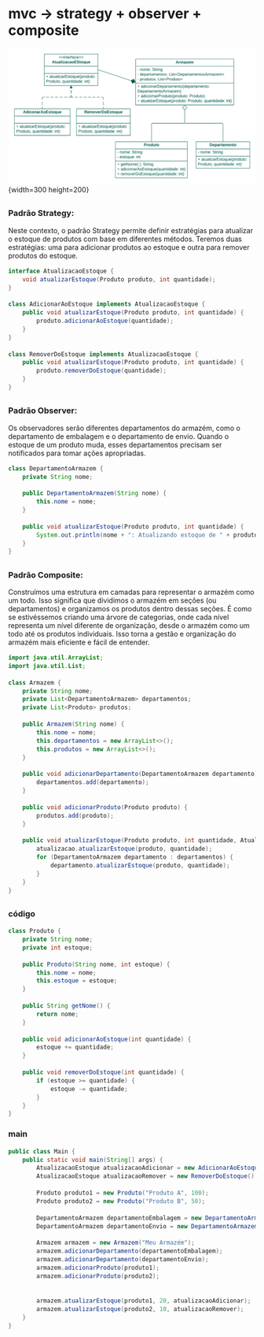 # mvc → strategy + observer + composite

![image](https://github.com/LaizaCristina/bertoti/blob/main/engenharia%20software%20III/design%20patterns/mvc/image/uml-mvc.png){width=300 height=200}
##
### Padrão Strategy:
Neste contexto, o padrão Strategy permite definir estratégias para atualizar o estoque de produtos com base em diferentes métodos. Teremos duas estratégias: uma para adicionar produtos ao estoque e outra para remover produtos do estoque.
```java
interface AtualizacaoEstoque {
    void atualizarEstoque(Produto produto, int quantidade);
}

class AdicionarAoEstoque implements AtualizacaoEstoque {
    public void atualizarEstoque(Produto produto, int quantidade) {
        produto.adicionarAoEstoque(quantidade);
    }
}

class RemoverDoEstoque implements AtualizacaoEstoque {
    public void atualizarEstoque(Produto produto, int quantidade) {
        produto.removerDoEstoque(quantidade);
    }
}
```
##
### Padrão Observer:
Os observadores serão diferentes departamentos do armazém, como o departamento de embalagem e o departamento de envio. Quando o estoque de um produto muda, esses departamentos precisam ser notificados para tomar ações apropriadas.
```java
class DepartamentoArmazem {
    private String nome;

    public DepartamentoArmazem(String nome) {
        this.nome = nome;
    }

    public void atualizarEstoque(Produto produto, int quantidade) {
        System.out.println(nome + ": Atualizando estoque de " + produto.getNome() + " em " + quantidade + " unidades.");
    }
}
```
##
### Padrão Composite:
Construímos uma estrutura em camadas para representar o armazém como um todo. Isso significa que dividimos o armazém em seções (ou departamentos) e organizamos os produtos dentro dessas seções. É como se estivéssemos criando uma árvore de categorias, onde cada nível representa um nível diferente de organização, desde o armazém como um todo até os produtos individuais. Isso torna a gestão e organização do armazém mais eficiente e fácil de entender.
```java
import java.util.ArrayList;
import java.util.List;

class Armazem {
    private String nome;
    private List<DepartamentoArmazem> departamentos;
    private List<Produto> produtos;

    public Armazem(String nome) {
        this.nome = nome;
        this.departamentos = new ArrayList<>();
        this.produtos = new ArrayList<>();
    }

    public void adicionarDepartamento(DepartamentoArmazem departamento) {
        departamentos.add(departamento);
    }

    public void adicionarProduto(Produto produto) {
        produtos.add(produto);
    }

    public void atualizarEstoque(Produto produto, int quantidade, AtualizacaoEstoque atualizacao) {
        atualizacao.atualizarEstoque(produto, quantidade);
        for (DepartamentoArmazem departamento : departamentos) {
            departamento.atualizarEstoque(produto, quantidade);
        }
    }
}
```
##
### código
```java
class Produto {
    private String nome;
    private int estoque;

    public Produto(String nome, int estoque) {
        this.nome = nome;
        this.estoque = estoque;
    }

    public String getNome() {
        return nome;
    }

    public void adicionarAoEstoque(int quantidade) {
        estoque += quantidade;
    }

    public void removerDoEstoque(int quantidade) {
        if (estoque >= quantidade) {
            estoque -= quantidade;
        }
    }
}
```
### main
```java
public class Main {
    public static void main(String[] args) {
        AtualizacaoEstoque atualizacaoAdicionar = new AdicionarAoEstoque();
        AtualizacaoEstoque atualizacaoRemover = new RemoverDoEstoque();

        Produto produto1 = new Produto("Produto A", 100);
        Produto produto2 = new Produto("Produto B", 50);

        DepartamentoArmazem departamentoEmbalagem = new DepartamentoArmazem("Embalagem");
        DepartamentoArmazem departamentoEnvio = new DepartamentoArmazem("Envio");

        Armazem armazem = new Armazem("Meu Armazém");
        armazem.adicionarDepartamento(departamentoEmbalagem);
        armazem.adicionarDepartamento(departamentoEnvio);
        armazem.adicionarProduto(produto1);
        armazem.adicionarProduto(produto2);

        
        armazem.atualizarEstoque(produto1, 20, atualizacaoAdicionar);
        armazem.atualizarEstoque(produto2, 10, atualizacaoRemover);
    }
}
```
